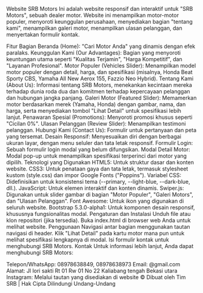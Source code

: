 Website SRB Motors
Ini adalah website responsif dan interaktif untuk "SRB Motors", sebuah dealer motor. Website ini menampilkan motor-motor populer, menyoroti keunggulan perusahaan, menyediakan bagian "tentang kami", menampilkan galeri motor, menampilkan ulasan pelanggan, dan menyertakan formulir kontak.

Fitur
Bagian Beranda (Home): "Cari Motor Anda" yang dinamis dengan efek paralaks.
Keunggulan Kami (Our Advantages): Bagian yang menyoroti keuntungan utama seperti "Kualitas Terjamin", "Harga Kompetitif", dan "Layanan Profesional".
Motor Populer (Vehicles Slider): Menampilkan model motor populer dengan detail, harga, dan spesifikasi (misalnya, Honda Beat Sporty CBS, Yamaha All New Aerox 155, Fazzio Neo Hybrid).
Tentang Kami (About Us): Informasi tentang SRB Motors, menekankan kecintaan mereka terhadap dunia roda dua dan komitmen terhadap kepercayaan pelanggan dan hubungan jangka panjang.
Galeri Motor (Featured Slider): Memamerkan motor berdasarkan merek (Yamaha, Honda) dengan gambar, nama, dan harga, serta menyediakan tombol "Lihat Detail" untuk spesifikasi lebih lanjut.
Penawaran Spesial (Promotions): Menyoroti promosi khusus seperti "Cicilan 0%".
Ulasan Pelanggan (Review Slider): Menampilkan testimoni pelanggan.
Hubungi Kami (Contact Us): Formulir untuk pertanyaan dan peta yang tersemat.
Desain Responsif: Menyesuaikan diri dengan berbagai ukuran layar, dengan menu seluler dan tata letak responsif.
Formulir Login: Sebuah formulir login modal yang belum difungsikan.
Modal Detail Motor: Modal pop-up untuk menampilkan spesifikasi terperinci dari motor yang dipilih.
Teknologi yang Digunakan
HTML5: Untuk struktur dasar dan konten website.
CSS3: Untuk penataan gaya dan tata letak, termasuk stylesheet kustom (style.css) dan impor Google Fonts ("Poppins").
Variabel CSS: Didefinisikan untuk konsistensi tema (--primary, --light-blue, --dark-blue, dll.).
JavaScript: Untuk elemen interaktif dan konten dinamis.
Swiper.js: Digunakan untuk slider gambar di bagian "Motor Populer", "Galeri Motors", dan "Ulasan Pelanggan".
Font Awesome: Untuk ikon yang digunakan di seluruh website.
Bootstrap 5.3.0-alpha1: Untuk komponen desain responsif, khususnya fungsionalitas modal.
Pengaturan dan Instalasi
Unduh file atau klon repositori (jika tersedia).
Buka index.html di browser web Anda untuk melihat website.
Penggunaan
Navigasi antar bagian menggunakan tautan navigasi di header.
Klik "Lihat Detail" pada kartu motor mana pun untuk melihat spesifikasi lengkapnya di modal.
Isi formulir kontak untuk menghubungi SRB Motors.
Kontak
Untuk informasi lebih lanjut, Anda dapat menghubungi SRB Motors:

Telepon/WhatsApp: 08978638849, 08978638973
Email: @gmail.com
Alamat: Jl lori sakti Rt 01 Rw 01 No 22 Kaliabang tengah Bekasi utara
Instagram: Melalui tautan yang disediakan di website
© Dibuat oleh Tim SRB | Hak Cipta Dilindungi Undang-Undang
